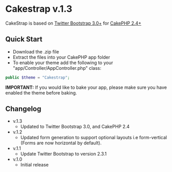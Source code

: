Cakestrap v.1.3
===============

CakeStrap is based on [Twitter Bootstrap 3.0+](http://getbootstrap.com/) for [CakePHP 2.4+](http://www.cakephp.org)

Quick Start
-----------

* Download the .zip file
* Extract the files into your CakePHP app folder
* To enable your theme add the following to your "app/Controller/AppController.php" class:

```php 
public $theme = "Cakestrap";
```

**IMPORTANT:** If you would like to bake your app, please make sure you have enabled the theme before baking.

Changelog
---------

* v.1.3 
	* Updated to Twitter Bootstrap 3.0, and CakePHP 2.4
* v.1.2 
	* Updated form generation to support optional layouts i.e form-vertical (Forms are now horizontal by default).
* v.1.1
	*  Update Twitter Bootstrap to version 2.3.1
* v.1.0
	* Initial release

